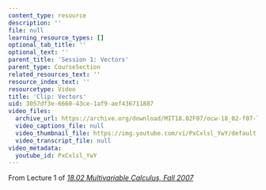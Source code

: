 ```yaml
---
content_type: resource
description: ''
file: null
learning_resource_types: []
optional_tab_title: ''
optional_text: ''
parent_title: 'Session 1: Vectors'
parent_type: CourseSection
related_resources_text: ''
resource_index_text: ''
resourcetype: Video
title: 'Clip: Vectors'
uid: 3057df3e-6660-43ce-1af9-aef436711887
video_files:
  archive_url: https://archive.org/download/MIT18.02F07/ocw-18_02-f07-lec01_300k.mp4
  video_captions_file: null
  video_thumbnail_file: https://img.youtube.com/vi/PxCxlsl_YwY/default.jpg
  video_transcript_file: null
video_metadata:
  youtube_id: PxCxlsl_YwY
---
```


From Lecture 1 of [_18.02 Multivariable Calculus, Fall 2007_](/courses/18-02-multivariable-calculus-fall-2007/pages/video-lectures)